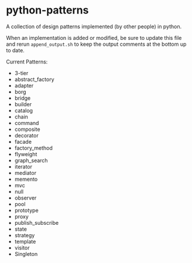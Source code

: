 python-patterns
===============

A collection of design patterns implemented (by other people) in python.

When an implementation is added or modified, be sure to update this file and
rerun `append_output.sh` to keep the output comments at the bottom up to date.

Current Patterns:

* 3-tier
* abstract_factory
* adapter
* borg
* bridge
* builder
* catalog
* chain
* command
* composite
* decorator
* facade
* factory_method
* flyweight
* graph_search
* iterator
* mediator
* memento
* mvc
* null
* observer
* pool
* prototype
* proxy
* publish_subscribe
* state
* strategy
* template
* visitor
* Singleton
